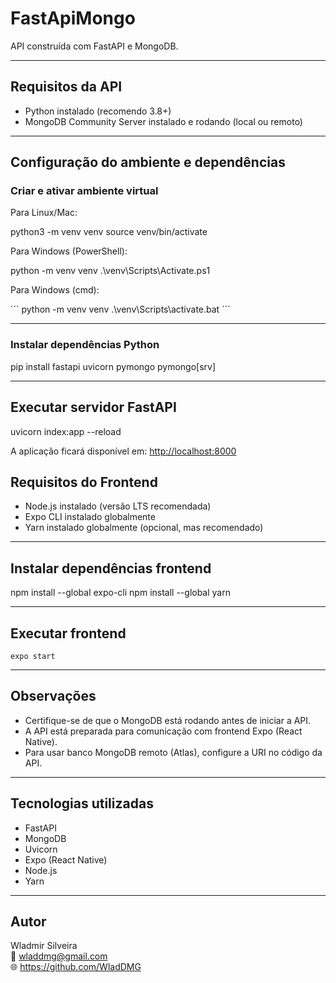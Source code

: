# FastApiMongo

API construída com FastAPI e MongoDB.

---

## Requisitos da API

- Python instalado (recomendo 3.8+)
- MongoDB Community Server instalado e rodando (local ou remoto)

---

## Configuração do ambiente e dependências

### Criar e ativar ambiente virtual

Para Linux/Mac:


python3 -m venv venv
source venv/bin/activate


Para Windows (PowerShell):


python -m venv venv
.\venv\Scripts\Activate.ps1


Para Windows (cmd):

´´´
python -m venv venv
.\venv\Scripts\activate.bat
´´´

---

### Instalar dependências Python


pip install fastapi uvicorn pymongo pymongo[srv]


---

## Executar servidor FastAPI


uvicorn index:app --reload


A aplicação ficará disponível em: [http://localhost:8000](http://localhost:8000)



## Requisitos do Frontend

- Node.js instalado (versão LTS recomendada)
- Expo CLI instalado globalmente
- Yarn instalado globalmente (opcional, mas recomendado)

---

## Instalar dependências frontend


npm install --global expo-cli
npm install --global yarn


---

## Executar frontend

```
expo start
```

---

## Observações

- Certifique-se de que o MongoDB está rodando antes de iniciar a API.
- A API está preparada para comunicação com frontend Expo (React Native).
- Para usar banco MongoDB remoto (Atlas), configure a URI no código da API.

---

## Tecnologias utilizadas

- FastAPI
- MongoDB
- Uvicorn
- Expo (React Native)
- Node.js
- Yarn

---

## Autor

Wladmir Silveira  
📧 wladdmg@gmail.com  
🌐 https://github.com/WladDMG  
